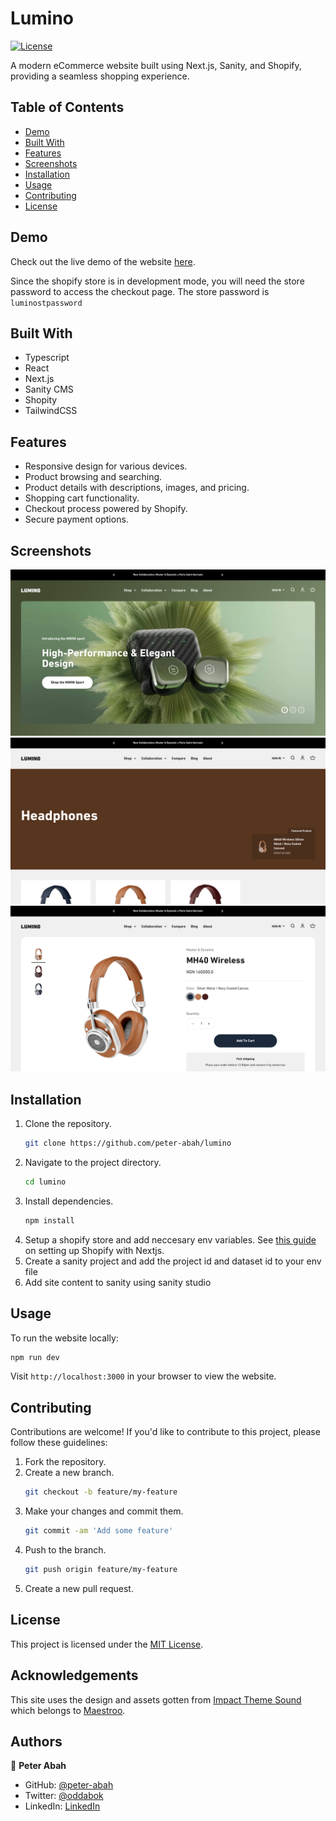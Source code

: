 # Lumino

[![License](https://img.shields.io/badge/license-MIT-blue.svg)](https://opensource.org/licenses/MIT)

A modern eCommerce website built using Next.js, Sanity, and Shopify, providing a seamless shopping experience.

## Table of Contents

- [Demo](#demo)
- [Built With](#built-with)
- [Features](#features)
- [Screenshots](#screenshots)
- [Installation](#installation)
- [Usage](#usage)
- [Contributing](#contributing)
- [License](#license)

## Demo

Check out the live demo of the website [here](https://luminostore.vercel.app).

Since the shopify store is in development mode, you will need the store password to access the checkout page.
The store password is `luminostpassword`

## Built With

- Typescript
- React
- Next.js
- Sanity CMS
- Shopity
- TailwindCSS

## Features

- Responsive design for various devices.
- Product browsing and searching.
- Product details with descriptions, images, and pricing.
- Shopping cart functionality.
- Checkout process powered by Shopify.
- Secure payment options.

## Screenshots

![Home page](assets/lumino-home.png)
![Collection page](assets/lumino-collection.png)
![Product page](assets/lumino-product.png)

## Installation

1. Clone the repository.
   ```bash
   git clone https://github.com/peter-abah/lumino
   ```
2. Navigate to the project directory.
   ```bash
   cd lumino
   ```
3. Install dependencies.
   ```bash
   npm install
   ```
4. Setup a shopify store and add neccesary env variables. See [this guide](https://vercel.com/guides/building-ecommerce-sites-with-next-js-and-shopify) on setting up Shopify with Nextjs.
5. Create a sanity project and add the project id and dataset id to your env file
6. Add site content to sanity using sanity studio

## Usage

To run the website locally:

```bash
npm run dev
```

Visit `http://localhost:3000` in your browser to view the website.

## Contributing

Contributions are welcome! If you'd like to contribute to this project, please follow these guidelines:

1. Fork the repository.
2. Create a new branch.
   ```bash
   git checkout -b feature/my-feature
   ```
3. Make your changes and commit them.
   ```bash
   git commit -am 'Add some feature'
   ```
4. Push to the branch.
   ```bash
   git push origin feature/my-feature
   ```
5. Create a new pull request.

## License

This project is licensed under the [MIT License](LICENSE).

## Acknowledgements

This site uses the design and assets gotten from [Impact Theme Sound](https://impact-theme-sound.myshopify.com/) which belongs to [Maestroo](https://maestrooo.com/).

## Authors

👤 **Peter Abah**

- GitHub: [@peter-abah](https://github.com/peter-abah)
- Twitter: [@oddabok](https://twitter.com/oddabok)
- LinkedIn: [LinkedIn](https://linkedin.com/in/abah-peter)
